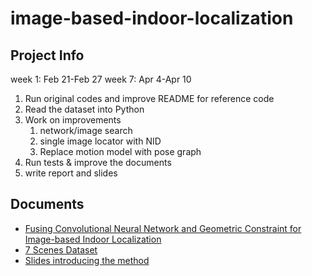 # image-based-indoor-localization



## Project Info
week 1: Feb 21-Feb 27
week 7: Apr 4-Apr 10
1. Run original codes and improve README for reference code
1. Read the dataset into Python
1. Work on improvements
    1. network/image search
    2. single image locator with NID
    3. Replace motion model with pose graph
1. Run tests & improve the documents
1. write report and slides


## Documents
- [Fusing Convolutional Neural Network and Geometric Constraint for Image-based Indoor Localization](https://arxiv.org/abs/2201.01408)
- [7 Scenes Dataset](https://drive.google.com/drive/folders/1mJY05WGmHIqwPiGcS76ZCr86qE3KJLHJ?usp=sharing)
- [Slides introducing the method](https://docs.google.com/presentation/d/1TcP9ghPcuDF08yf6W7LYyVBT8AwY06my/edit?usp=sharing&ouid=113322968888661125678&rtpof=true&sd=true)
